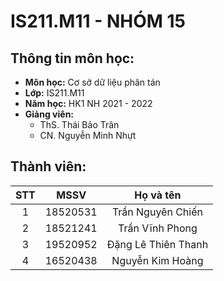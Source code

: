 # IS211.M11 - NHÓM 15

## Thông tin môn học:
- **Môn học:** Cơ sở dữ liệu phân tán
- **Lớp:** IS211.M11
- **Năm học:** HK1 NH 2021 - 2022
- **Giảng viên:**
  - ThS. Thái Bảo Trân
  - CN. Nguyễn Minh Nhựt
   
## Thành viên:
STT |   MSSV   |      Họ và tên      | 
:--:|:--------:|:-------------------:|
 1  | 18520531 |  Trần Nguyên Chiến  |
 2  | 18521241 |  Trần Vĩnh Phong    |
 3  | 19520952 | Đặng Lê Thiên Thanh |
 4  | 16520438 |  Nguyễn Kim Hoàng   |
